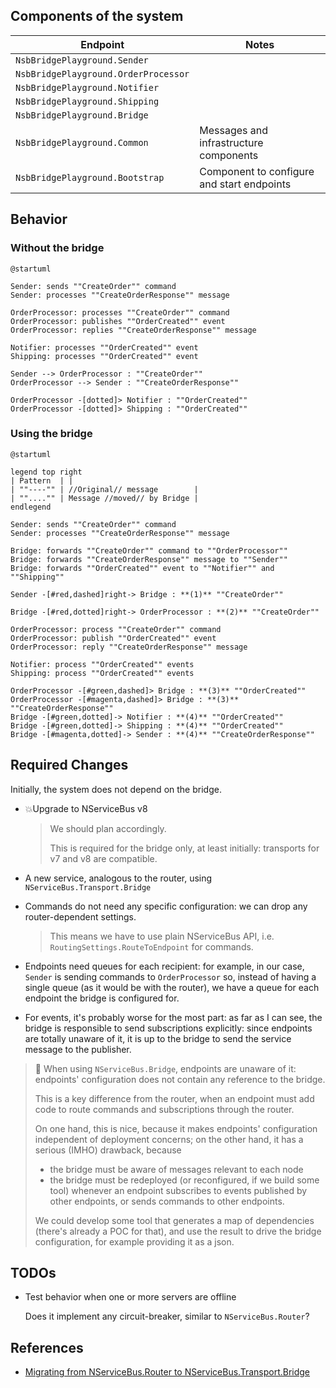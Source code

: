## Components of the system

| Endpoint                             | Notes                                      |
|--------------------------------------|--------------------------------------------|
| `NsbBridgePlayground.Sender`         |                                            |
| `NsbBridgePlayground.OrderProcessor` |                                            |
| `NsbBridgePlayground.Notifier`       |                                            |
| `NsbBridgePlayground.Shipping`       |                                            |
| `NsbBridgePlayground.Bridge`         |                                            |
| `NsbBridgePlayground.Common`         | Messages and infrastructure components     |
| `NsbBridgePlayground.Bootstrap`      | Component to configure and start endpoints |

## Behavior

### Without the bridge

```puml
@startuml

Sender: sends ""CreateOrder"" command
Sender: processes ""CreateOrderResponse"" message

OrderProcessor: processes ""CreateOrder"" command
OrderProcessor: publishes ""OrderCreated"" event
OrderProcessor: replies ""CreateOrderResponse"" message

Notifier: processes ""OrderCreated"" event
Shipping: processes ""OrderCreated"" event

Sender --> OrderProcessor : ""CreateOrder""
OrderProcessor --> Sender : ""CreateOrderResponse""    

OrderProcessor -[dotted]> Notifier : ""OrderCreated""
OrderProcessor -[dotted]> Shipping : ""OrderCreated""
```

### Using the bridge

```puml
@startuml

legend top right
| Pattern  | |
| ""----"" | //Original// message        |
| ""...."" | Message //moved// by Bridge |
endlegend

Sender: sends ""CreateOrder"" command
Sender: processes ""CreateOrderResponse"" message

Bridge: forwards ""CreateOrder"" command to ""OrderProcessor""
Bridge: forwards ""CreateOrderResponse"" message to ""Sender""
Bridge: forwards ""OrderCreated"" event to ""Notifier"" and ""Shipping""

Sender -[#red,dashed]right-> Bridge : **(1)** ""CreateOrder""

Bridge -[#red,dotted]right-> OrderProcessor : **(2)** ""CreateOrder""  

OrderProcessor: process ""CreateOrder"" command
OrderProcessor: publish ""OrderCreated"" event
OrderProcessor: reply ""CreateOrderResponse"" message

Notifier: process ""OrderCreated"" events
Shipping: process ""OrderCreated"" events
 
OrderProcessor -[#green,dashed]> Bridge : **(3)** ""OrderCreated""
OrderProcessor -[#magenta,dashed]> Bridge : **(3)** ""CreateOrderResponse""
Bridge -[#green,dotted]-> Notifier : **(4)** ""OrderCreated""
Bridge -[#green,dotted]-> Shipping : **(4)** ""OrderCreated""
Bridge -[#magenta,dotted]-> Sender : **(4)** ""CreateOrderResponse""
```

## Required Changes

Initially, the system does not depend on the bridge.

- 💥Upgrade to NServiceBus v8

  > We should plan accordingly.
  >
  > This is required for the bridge only, at least initially: transports for v7 and v8 are compatible. 

- A new service, analogous to the router, using `NServiceBus.Transport.Bridge`

- Commands do not need any specific configuration: we can drop any router-dependent settings.

  > This means we have to use plain NServiceBus API, i.e. `RoutingSettings.RouteToEndpoint` for commands.  

- Endpoints need queues for each recipient: for example, in our case, `Sender` is sending commands to `OrderProcessor` so, instead of having a single queue (as it would be with the router), we have a queue for each endpoint the bridge is configured for.  

- For events, it's probably worse for the most part: as far as I can see, the bridge is responsible to send subscriptions explicitly: since endpoints are totally unaware of it, it is up to the bridge to send the service message to the publisher.

> ️📢 When using `NServiceBus.Bridge`, endpoints are unaware of it: endpoints' configuration does not contain any reference to the bridge.
> 
> This is a key difference from the router, when an endpoint must add code to route commands and subscriptions through the router.
> 
> On one hand, this is nice, because it makes endpoints' configuration independent of deployment concerns; on the other hand, it has a serious (IMHO) drawback, because
> 
> - the bridge must be aware of messages relevant to each node
> - the bridge must be redeployed (or reconfigured, if we build some tool) whenever an endpoint subscribes to events published by other endpoints, or sends commands to other endpoints.
>
> We could develop some tool that generates a map of dependencies (there's already a POC for that), and use the result to drive the bridge configuration, for example providing it as a json. 

## TODOs

- Test behavior when one or more servers are offline
 
  Does it implement any circuit-breaker, similar to `NServiceBus.Router`?

## References

- [Migrating from NServiceBus.Router to NServiceBus.Transport.Bridge](https://docs.particular.net/nservicebus/bridge/migrating-from-router)
